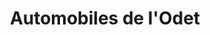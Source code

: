 ---
title: "Automobiles de l'Odet"
url: /clohars-fouesnant/automobiles-de-lodet/
shop: Autowerkstatt
---